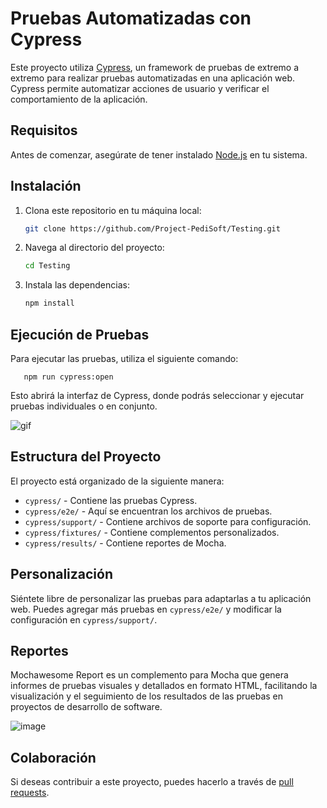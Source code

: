 # Pruebas Automatizadas con Cypress

Este proyecto utiliza [Cypress](https://www.cypress.io/), un framework de pruebas de extremo a extremo para realizar pruebas automatizadas en una aplicación web. Cypress permite automatizar acciones de usuario y verificar el comportamiento de la aplicación.

## Requisitos

Antes de comenzar, asegúrate de tener instalado [Node.js](https://nodejs.org/) en tu sistema.

## Instalación

1. Clona este repositorio en tu máquina local:

   ```bash
   git clone https://github.com/Project-PediSoft/Testing.git


2. Navega al directorio del proyecto:
   ```bash
   cd Testing

3. Instala las dependencias:
   ```bash
   npm install

## Ejecución de Pruebas

Para ejecutar las pruebas, utiliza el siguiente comando:
        
       npm run cypress:open


Esto abrirá la interfaz de Cypress, donde podrás seleccionar y ejecutar pruebas individuales o en conjunto.

![gif](https://github.com/Project-PediSoft/Testing/assets/75964273/f23a5120-d70c-473f-a2c2-4db016713f73)


## Estructura del Proyecto

El proyecto está organizado de la siguiente manera:

- `cypress/` - Contiene las pruebas Cypress.
- `cypress/e2e/` - Aquí se encuentran los archivos de pruebas.
- `cypress/support/` - Contiene archivos de soporte para configuración.
- `cypress/fixtures/` - Contiene complementos personalizados.
- `cypress/results/` - Contiene reportes de Mocha.

## Personalización

Siéntete libre de personalizar las pruebas para adaptarlas a tu aplicación web. Puedes agregar más pruebas en `cypress/e2e/` y modificar la configuración en `cypress/support/`.

## Reportes
Mochawesome Report es un complemento para Mocha que genera informes de pruebas visuales y detallados en formato HTML, facilitando la visualización y el seguimiento de los resultados de las pruebas en proyectos de desarrollo de software.

![image](https://github.com/Project-PediSoft/Testing/assets/75964273/4299b74c-df7c-43d1-9d9c-176930b75aa6)


## Colaboración

Si deseas contribuir a este proyecto, puedes hacerlo a través de [pull requests](https://github.com/Project-PediSoft/Testing.git).
